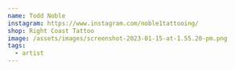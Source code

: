 ```yaml
---
name: Todd Noble
instagram: https://www.instagram.com/noble1tattooing/
shop: Right Coast Tattoo
image: /assets/images/screenshot-2023-01-15-at-1.55.20-pm.png
tags:
  - artist
---
```

